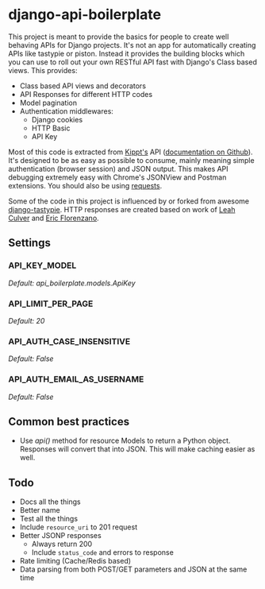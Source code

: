 # django-api-boilerplate

This project is meant to provide the basics for people to create well behaving APIs for Django projects. It's not an app for automatically creating APIs like tastypie or piston. Instead it provides the building blocks which you can use to roll out your own RESTful API fast with Django's Class based views. This provides:

- Class based API views and decorators
- API Responses for different HTTP codes
- Model pagination
- Authentication middlewares:
    - Django cookies
    - HTTP Basic
    - API Key

Most of this code is extracted from [Kippt's](kippt.com/) API ([documentation on Github](https://github.com/kippt/api-documentation/)). It's designed to be as easy as possible to consume, mainly meaning simple authentication (browser session) and JSON output. This makes API debugging extremely easy with Chrome's JSONView and Postman extensions. You should also be using [requests](https://github.com/kennethreitz/requests).

Some of the code in this project is influenced by or forked from awesome [django-tastypie](https://github.com/toastdriven/django-tastypie). HTTP responses are created based on work of [Leah Culver](https://github.com/leah) and [Eric Florenzano](https://github.com/ericflo).

## Settings

### API_KEY_MODEL

_Default: api_boilerplate.models.ApiKey_

### API_LIMIT_PER_PAGE

_Default: 20_

### API_AUTH_CASE_INSENSITIVE

_Default: False_

### API_AUTH_EMAIL_AS_USERNAME

_Default: False_


## Common best practices

- Use _api()_ method for resource Models to return a Python object. Responses will convert that into JSON. This will make caching easier as well.

## Todo

- Docs all the things
- Better name
- Test all the things
- Include ``resource_uri`` to  201 request
- Better JSONP responses
    - Always return 200
    - Include ``status_code`` and errors to response
- Rate limiting (Cache/Redis based)
- Data parsing from both POST/GET parameters and JSON at the same time
